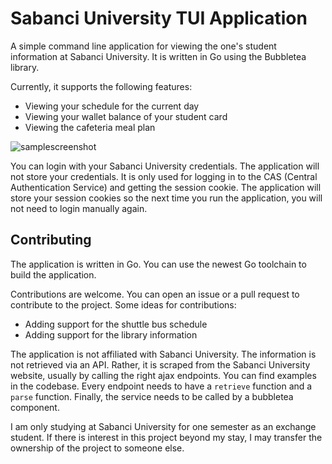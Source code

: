 # Sabanci University TUI Application

A simple command line application for viewing the one's student information
at Sabanci University. It is written in Go using the Bubbletea library.

Currently, it supports the following features:
- Viewing your schedule for the current day
- Viewing your wallet balance of your student card
- Viewing the cafeteria meal plan

![samplescreenshot](https://user-images.githubusercontent.com/64368773/203302141-cce53bd5-c47c-495b-a943-d20bf163128c.png)


You can login with your Sabanci University credentials. The application
will not store your credentials. It is only used for logging in to the
CAS (Central Authentication Service) and getting the session cookie.
The application will store your session cookies so the next time you
run the application, you will not need to login manually again.

## Contributing

The application is written in Go. You can use the newest Go toolchain
to build the application.

Contributions are welcome. You can open an issue or a pull request
to contribute to the project.
Some ideas for contributions:
- Adding support for the shuttle bus schedule
- Adding support for the library information

The application is not affiliated with Sabanci University.
The information is not retrieved via an API. Rather, it is scraped
from the Sabanci University website, usually by calling the right ajax
endpoints. You can find examples in the codebase.
Every endpoint needs to have a `retrieve` function and a `parse` function.
Finally, the service needs to be called by a bubbletea component.

I am only studying at Sabanci University for one semester as an exchange
student. If there is interest in this project beyond my stay, I may
transfer the ownership of the project to someone else.
